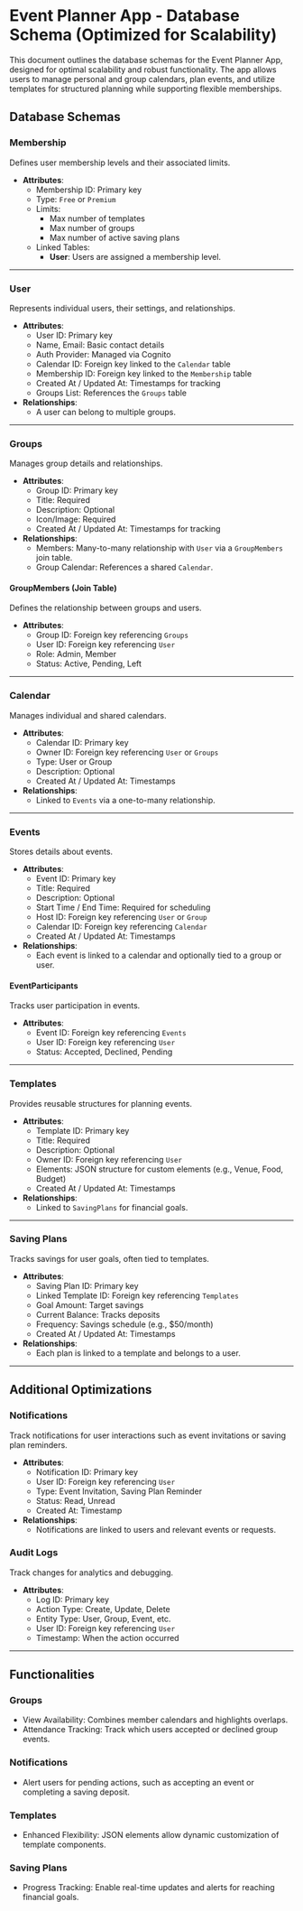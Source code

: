 # Event Planner App - Database Schema (Optimized for Scalability)

This document outlines the database schemas for the Event Planner App, designed for optimal scalability and robust functionality. The app allows users to manage personal and group calendars, plan events, and utilize templates for structured planning while supporting flexible memberships.

## Database Schemas

### Membership
Defines user membership levels and their associated limits.
- **Attributes**:
  - Membership ID: Primary key
  - Type: `Free` or `Premium`
  - Limits:
    - Max number of templates
    - Max number of groups
    - Max number of active saving plans
  - Linked Tables: 
    - **User**: Users are assigned a membership level.

---

### User
Represents individual users, their settings, and relationships.
- **Attributes**:
  - User ID: Primary key
  - Name, Email: Basic contact details
  - Auth Provider: Managed via Cognito
  - Calendar ID: Foreign key linked to the `Calendar` table
  - Membership ID: Foreign key linked to the `Membership` table
  - Created At / Updated At: Timestamps for tracking
  - Groups List: References the `Groups` table
- **Relationships**:
  - A user can belong to multiple groups.

---

### Groups
Manages group details and relationships.
- **Attributes**:
  - Group ID: Primary key
  - Title: Required
  - Description: Optional
  - Icon/Image: Required
  - Created At / Updated At: Timestamps for tracking
- **Relationships**:
  - Members: Many-to-many relationship with `User` via a `GroupMembers` join table.
  - Group Calendar: References a shared `Calendar`.

#### GroupMembers (Join Table)
Defines the relationship between groups and users.
- **Attributes**:
  - Group ID: Foreign key referencing `Groups`
  - User ID: Foreign key referencing `User`
  - Role: Admin, Member
  - Status: Active, Pending, Left

---

### Calendar
Manages individual and shared calendars.
- **Attributes**:
  - Calendar ID: Primary key
  - Owner ID: Foreign key referencing `User` or `Groups`
  - Type: User or Group
  - Description: Optional
  - Created At / Updated At: Timestamps
- **Relationships**:
  - Linked to `Events` via a one-to-many relationship.

---

### Events
Stores details about events.
- **Attributes**:
  - Event ID: Primary key
  - Title: Required
  - Description: Optional
  - Start Time / End Time: Required for scheduling
  - Host ID: Foreign key referencing `User` or `Group`
  - Calendar ID: Foreign key referencing `Calendar`
  - Created At / Updated At: Timestamps
- **Relationships**:
  - Each event is linked to a calendar and optionally tied to a group or user.

#### EventParticipants
Tracks user participation in events.
- **Attributes**:
  - Event ID: Foreign key referencing `Events`
  - User ID: Foreign key referencing `User`
  - Status: Accepted, Declined, Pending

---

### Templates
Provides reusable structures for planning events.
- **Attributes**:
  - Template ID: Primary key
  - Title: Required
  - Description: Optional
  - Owner ID: Foreign key referencing `User`
  - Elements: JSON structure for custom elements (e.g., Venue, Food, Budget)
  - Created At / Updated At: Timestamps
- **Relationships**:
  - Linked to `SavingPlans` for financial goals.

---

### Saving Plans
Tracks savings for user goals, often tied to templates.
- **Attributes**:
  - Saving Plan ID: Primary key
  - Linked Template ID: Foreign key referencing `Templates`
  - Goal Amount: Target savings
  - Current Balance: Tracks deposits
  - Frequency: Savings schedule (e.g., $50/month)
  - Created At / Updated At: Timestamps
- **Relationships**:
  - Each plan is linked to a template and belongs to a user.

---

## Additional Optimizations

### Notifications
Track notifications for user interactions such as event invitations or saving plan reminders.
- **Attributes**:
  - Notification ID: Primary key
  - User ID: Foreign key referencing `User`
  - Type: Event Invitation, Saving Plan Reminder
  - Status: Read, Unread
  - Created At: Timestamp
- **Relationships**:
  - Notifications are linked to users and relevant events or requests.

### Audit Logs
Track changes for analytics and debugging.
- **Attributes**:
  - Log ID: Primary key
  - Action Type: Create, Update, Delete
  - Entity Type: User, Group, Event, etc.
  - User ID: Foreign key referencing `User`
  - Timestamp: When the action occurred

---

## Functionalities

### Groups
- View Availability: Combines member calendars and highlights overlaps.
- Attendance Tracking: Track which users accepted or declined group events.

### Notifications
- Alert users for pending actions, such as accepting an event or completing a saving deposit.

### Templates
- Enhanced Flexibility: JSON elements allow dynamic customization of template components.

### Saving Plans
- Progress Tracking: Enable real-time updates and alerts for reaching financial goals.